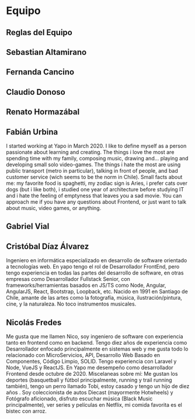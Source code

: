 # Equipo

## Reglas del Equipo

## Sebastian Altamirano

## Fernanda Cancino

## Claudio Donoso

## Renato Hormazábal

## Fabián Urbina

I started working at Yapo in March 2020. I like to define myself as a person passionate about learning and creating. The things i love the most are spending time with my family, composing music, drawing and... playing and developing small solo video-games. The things i hate the most are using public transport (metro in particular), talking in front of people, and bad customer service (wich seems to be the norm in Chile). Small facts about me: my favorite food is spaghetti, my zodiac sign is Aries, i prefer cats over dogs (but i like both), i studied one year of architecture before studying IT and i hate the feeling of emptyness that leaves you a sad movie. You can approach me if you have any questions about Frontend, or just want to talk about music, video games, or anything.

## Gabriel Vial

## Cristóbal Díaz Álvarez

Ingeniero en informática especializado en desarrollo de software orientado a tecnologías web. En yapo tengo el rol de Desarrollador FrontEnd, pero tengo experiencia en todas las partes del desarrollo de software, en otras empresas como Desarrollador Fullstack Senior, con frameworks/herramientas basados en JS/TS como Node, Angular, AngularJS, React, Bootstrap, Loopback, etc. Nacido en 1991 en Santiago de Chile, amante de las artes como la fotografía, música, ilustración/pintura, cine, y la naturaleza. No toco instrumentos musicales.

## Nicolás Fredes

Me gusta que me llamen Nico, soy ingeniero de software con experiencia tanto en frontend como en backend. Tengo diez años de experiencia como Desarrollador enfocado principalmente en sistemas web y me gusta todo lo relacionado con MicroServicios, API, Desarrollo Web Basado en Componentes, Código Limpio, SOLID. Tengo experiencia con Laravel y Node, VueJS y ReactJS. En Yapo me desempeño como desarrollador Frontend desde octubre de 2020. Miscelaneas sobre mí: Me gustan los deportes (basquetball y fútbol principalmente, running y trail running también), tengo un perro llamado Tobi, estoy casado y tengo un hijo de diez años . Soy coleccionista de autos Diecast (mayormente Hotwheels) y Fotógrafo aficionado, disfruto escuchar música (Black Music principalmente), ver series y películas en Netflix, mi comida favorita es el bistec con arroz.